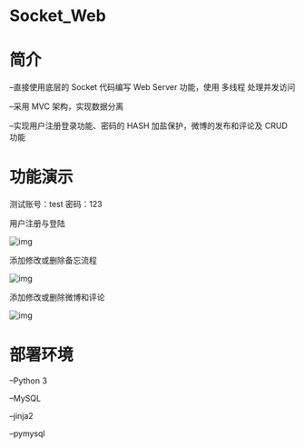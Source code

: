 # Socket_Web
# 简介
–直接使用底层的 Socket 代码编写 Web Server 功能，使用 多线程 处理并发访问

–采用 MVC 架构，实现数据分离

–实现用户注册登录功能、密码的 HASH 加盐保护，微博的发布和评论及 CRUD 功能

# 功能演示
测试账号：test 密码：123

用户注册与登陆

![img](https://github.com/YajueSP1919/socket_web/tree/master/gifs/s1.gif)

添加修改或删除备忘流程

![img](https://github.com/YajueSP1919/socket_web/tree/master/gifs/s2.gif)

添加修改或删除微博和评论

![img](https://github.com/YajueSP1919/socket_web/tree/master/gifs/s3.gif)

# 部署环境

–Python 3

–MySQL

–jinja2

–pymysql
